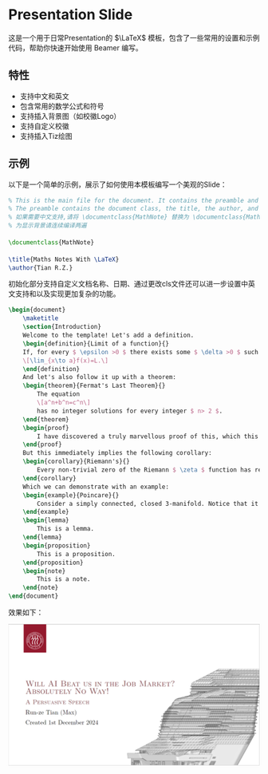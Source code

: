 # Presentation Slide

这是一个用于日常Presentation的 $\LaTeX$ 模板，包含了一些常用的设置和示例代码，帮助你快速开始使用 Beamer 编写。

## 特性

- 支持中文和英文
- 包含常用的数学公式和符号
- 支持插入背景图（如校徽Logo）
- 支持自定义校徽
- 支持插入Tiz绘图

## 示例

以下是一个简单的示例，展示了如何使用本模板编写一个美观的Slide：

```latex
% This is the main file for the document. It contains the preamble and the document body.，
% The preamble contains the document class, the title, the author, and any packages that are needed.
% 如果需要中文支持,请将 \documentclass{MathNote} 替换为 \documentclass{MathNoteCN}
% 为显示背景请连续编译两遍

\documentclass{MathNote}

\title{Maths Notes With \LaTeX}
\author{Tian R.Z.}
```
初始化部分支持自定义文档名称、日期、通过更改cls文件还可以进一步设置中英文支持和以及实现更加复杂的功能。

```latex
\begin{document}
    \maketitle
    \section{Introduction}
    Welcome to the template! Let's add a definition.
    \begin{definition}{Limit of a function}{}
    If, for every $ \epsilon >0 $ there exists some $ \delta >0 $ such $ 0<|x-a|<\delta $ implies $ |f(x)-L|<\epsilon $ then we say that the function $ f $ has a limit of $ L $ at $ a $ and we write
    \[\lim_{x\to a}f(x)=L.\]
    \end{definition}
    And let's also follow it up with a theorem:
    \begin{theorem}{Fermat's Last Theorem}{}
        The equation
        \[a^n+b^n=c^n\]
        has no integer solutions for every integer $ n> 2 $.
    \end{theorem}
    \begin{proof}
        I have discovered a truly marvellous proof of this, which this margin is too narrow to contain.
    \end{proof}
    But this immediately implies the following corollary:
    \begin{corollary}{Riemann's}{}
        Every non-trivial zero of the Riemann $ \zeta $ function has real part one-half.
    \end{corollary}
    Which we can demonstrate with an example:
    \begin{example}{Poincare}{}
        Consider a simply connected, closed 3-manifold. Notice that it is homeomorphic to the 3-sphere!
    \end{example}
    \begin{lemma}
        This is a lemma.
    \end{lemma}
    \begin{proposition}
        This is a proposition.
    \end{proposition}
    \begin{note}
        This is a note.
    \end{note}
\end{document}
```
效果如下：

![alt text](image.png)